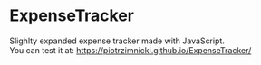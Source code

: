 # ExpenseTracker
Slighlty expanded expense  tracker made with JavaScript.<br>
You can test it at: https://piotrzimnicki.github.io/ExpenseTracker/
